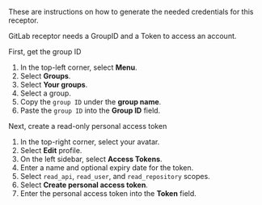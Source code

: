 These are instructions on how to generate the needed credentials for this receptor. 

GitLab receptor needs a GroupID and a Token to access an account.


First, get the group ID
1. In the top-left corner, select **Menu**.
2. Select **Groups**.
3. Select **Your groups**.
4. Select a group.
5. Copy the `group ID` under the **group name**.
6. Paste the `group ID` into the **Group ID** field.

Next, create a read-only personal access token
1. In the top-right corner, select your avatar.
2. Select **Edit** profile.
3. On the left sidebar, select **Access Tokens**.
4. Enter a name and optional expiry date for the token.
5. Select `read_api`, `read_user`, and `read_repository` scopes.
6. Select **Create personal access token**.
7. Enter the personal access token into the **Token** field.
